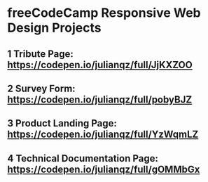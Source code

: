 # freeCodeCamp Responsive Web Design Projects

## 1 Tribute Page: https://codepen.io/julianqz/full/JjKXZOO

## 2 Survey Form: https://codepen.io/julianqz/full/pobyBJZ

## 3 Product Landing Page: https://codepen.io/julianqz/full/YzWqmLZ

## 4 Technical Documentation Page: https://codepen.io/julianqz/full/gOMMbGx
